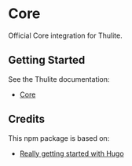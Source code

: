 # Core

Official Core integration for Thulite.

## Getting Started

See the Thulite documentation:

- [Core](https://docs.thulite.io/guides/integrations/core/)

## Credits

This npm package is based on:

- [Really getting started with Hugo](https://www.brycewray.com/posts/2022/07/really-getting-started-hugo/)

